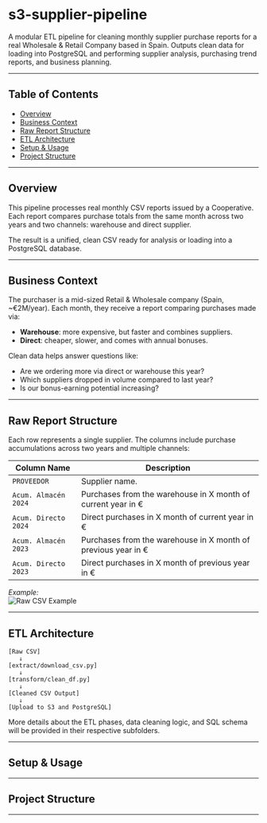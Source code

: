 # s3-supplier-pipeline

A modular ETL pipeline for cleaning monthly supplier purchase reports for a real Wholesale & Retail Company based in Spain. Outputs clean data for loading into PostgreSQL and performing supplier analysis, purchasing trend reports, and business planning.

---

## Table of Contents
- [Overview](#overview)
- [Business Context](#business-context)
- [Raw Report Structure](#raw-report-structure)
- [ETL Architecture](#etl-architecture)
- [Setup & Usage](#setup--usage)
- [Project Structure](#project-structure)

---

## Overview

This pipeline processes real monthly CSV reports issued by a Cooperative. Each report compares purchase totals from the same month across two years and two channels: warehouse and direct supplier.

The result is a unified, clean CSV ready for analysis or loading into a PostgreSQL database.

---

## Business Context

The purchaser is a mid-sized Retail & Wholesale company (Spain, ~€2M/year). Each month, they receive a report comparing purchases made via:

- **Warehouse**: more expensive, but faster and combines suppliers.
- **Direct**: cheaper, slower, and comes with annual bonuses.

Clean data helps answer questions like:
- Are we ordering more via direct or warehouse this year?
- Which suppliers dropped in volume compared to last year?
- Is our bonus-earning potential increasing?

---

## Raw Report Structure

Each row represents a single supplier. The columns include purchase accumulations across two years and multiple channels:

| Column Name              | Description                                                                 |
|--------------------------|-----------------------------------------------------------------------------|
| `PROVEEDOR`              | Supplier name.                                                              |
| `Acum. Almacén 2024`     | Purchases from the warehouse in X month of current year in €                |
| `Acum. Directo 2024`     | Direct purchases in X month of current year in €                            |
| `Acum. Almacén 2023`     | Purchases from the warehouse in X month of previous year in €               |
| `Acum. Directo 2023`     | Direct purchases in X month of previous year in €                           |

*Example:*  
![Raw CSV Example](docs/images/raw_csv_sample.png)

---

## ETL Architecture

```
[Raw CSV]
   ↓
[extract/download_csv.py]
   ↓
[transform/clean_df.py]
   ↓
[Cleaned CSV Output]
   ↓
[Upload to S3 and PostgreSQL]
```

More details about the ETL phases, data cleaning logic, and SQL schema will be provided in their respective subfolders.

---

## Setup & Usage

---

## Project Structure

---
